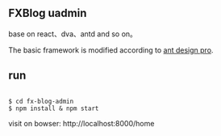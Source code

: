 ## FXBlog uadmin

base on react、dva、antd and so on。

The basic framework is modified according to [ant design pro](https://pro.ant.design/index-cn).

## run

```shell

$ cd fx-blog-admin
$ npm install & npm start

```

visit on bowser:  http://localhost:8000/home